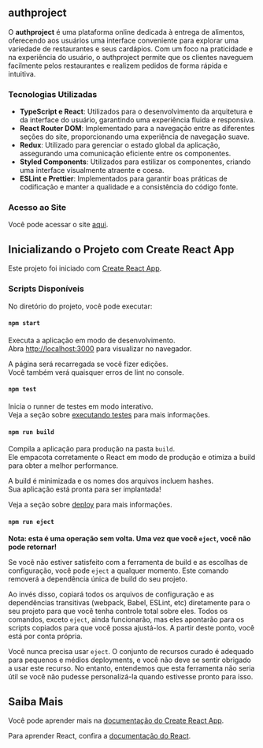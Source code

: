 ## authproject

O **authproject** é uma plataforma online dedicada à entrega de alimentos, oferecendo aos usuários uma interface conveniente para explorar uma variedade de restaurantes e seus cardápios. Com um foco na praticidade e na experiência do usuário, o authproject permite que os clientes naveguem facilmente pelos restaurantes e realizem pedidos de forma rápida e intuitiva.

### Tecnologias Utilizadas

- **TypeScript e React**: Utilizados para o desenvolvimento da arquitetura e da interface do usuário, garantindo uma experiência fluida e responsiva.
- **React Router DOM**: Implementado para a navegação entre as diferentes seções do site, proporcionando uma experiência de navegação suave.
- **Redux**: Utilizado para gerenciar o estado global da aplicação, assegurando uma comunicação eficiente entre os componentes.
- **Styled Components**: Utilizados para estilizar os componentes, criando uma interface visualmente atraente e coesa.
- **ESLint e Prettier**: Implementados para garantir boas práticas de codificação e manter a qualidade e a consistência do código fonte.

### Acesso ao Site

Você pode acessar o site [aqui](https://authproject-mvm.vercel.app).

## Inicializando o Projeto com Create React App

Este projeto foi iniciado com [Create React App](https://github.com/facebook/create-react-app).

### Scripts Disponíveis

No diretório do projeto, você pode executar:

#### `npm start`

Executa a aplicação em modo de desenvolvimento.\
Abra [http://localhost:3000](http://localhost:3000) para visualizar no navegador.

A página será recarregada se você fizer edições.\
Você também verá quaisquer erros de lint no console.

#### `npm test`

Inicia o runner de testes em modo interativo.\
Veja a seção sobre [executando testes](https://facebook.github.io/create-react-app/docs/running-tests) para mais informações.

#### `npm run build`

Compila a aplicação para produção na pasta `build`.\
Ele empacota corretamente o React em modo de produção e otimiza a build para obter a melhor performance.

A build é minimizada e os nomes dos arquivos incluem hashes.\
Sua aplicação está pronta para ser implantada!

Veja a seção sobre [deploy](https://facebook.github.io/create-react-app/docs/deployment) para mais informações.

#### `npm run eject`

**Nota: esta é uma operação sem volta. Uma vez que você `eject`, você não pode retornar!**

Se você não estiver satisfeito com a ferramenta de build e as escolhas de configuração, você pode `eject` a qualquer momento. Este comando removerá a dependência única de build do seu projeto.

Ao invés disso, copiará todos os arquivos de configuração e as dependências transitivas (webpack, Babel, ESLint, etc) diretamente para o seu projeto para que você tenha controle total sobre eles. Todos os comandos, exceto `eject`, ainda funcionarão, mas eles apontarão para os scripts copiados para que você possa ajustá-los. A partir deste ponto, você está por conta própria.

Você nunca precisa usar `eject`. O conjunto de recursos curado é adequado para pequenos e médios deployments, e você não deve se sentir obrigado a usar este recurso. No entanto, entendemos que esta ferramenta não seria útil se você não pudesse personalizá-la quando estivesse pronto para isso.

## Saiba Mais

Você pode aprender mais na [documentação do Create React App](https://facebook.github.io/create-react-app/docs/getting-started).

Para aprender React, confira a [documentação do React](https://reactjs.org/).
